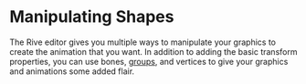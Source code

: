 # Manipulating Shapes

The Rive editor gives you multiple ways to manipulate your graphics to create the animation that you want. In addition to adding the basic transform properties, you can use bones, [groups](../fundamentals/groups/), and vertices to give your graphics and animations some added flair. 


